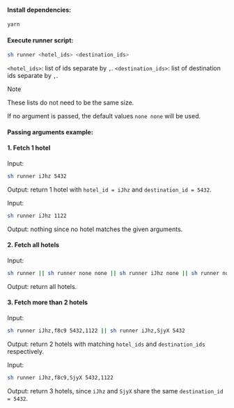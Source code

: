 #### Install dependencies:

```sh
yarn

```

#### Execute runner script:

```sh
sh runner <hotel_ids> <destination_ids>

```

`<hotel_ids>`: list of ids separate by `,`.
`<destination_ids>`: list of destination ids separate by `,`.

> [!NOTE]
> These lists do not need to be the same size.
>
> If no argument is passed, the default values `none none` will be used.

#### Passing arguments example:

#### 1. Fetch 1 hotel

Input:

```sh
sh runner iJhz 5432
```

Output: return 1 hotel with `hotel_id = iJhz` and `destination_id = 5432`.

Input:

```sh
sh runner iJhz 1122
```

Output: nothing since no hotel matches the given arguments.

#### 2. Fetch all hotels

Input:

```sh
sh runner || sh runner none none || sh runner iJhz none || sh runner none 5432
```

Output: return all hotels.

#### 3. Fetch more than 2 hotels

Input:

```sh
sh runner iJhz,f8c9 5432,1122 || sh runner iJhz,SjyX 5432
```

Output: return 2 hotels with matching `hotel_ids` and `destination_ids` respectively.

Input:

```sh
sh runner iJhz,f8c9,SjyX 5432,1122
```

Output: return 3 hotels, since `iJhz` and `SjyX` share the same `destination_id = 5432`.
